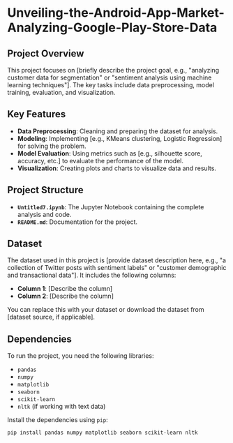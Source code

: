 # Unveiling-the-Android-App-Market-Analyzing-Google-Play-Store-Data

## Project Overview

This project focuses on [briefly describe the project goal, e.g., "analyzing customer data for segmentation" or "sentiment analysis using machine learning techniques"]. The key tasks include data preprocessing, model training, evaluation, and visualization.

## Key Features

- **Data Preprocessing**: Cleaning and preparing the dataset for analysis.
- **Modeling**: Implementing [e.g., KMeans clustering, Logistic Regression] for solving the problem.
- **Model Evaluation**: Using metrics such as [e.g., silhouette score, accuracy, etc.] to evaluate the performance of the model.
- **Visualization**: Creating plots and charts to visualize data and results.

## Project Structure

- **`Untitled7.ipynb`**: The Jupyter Notebook containing the complete analysis and code.
- **`README.md`**: Documentation for the project.

## Dataset

The dataset used in this project is [provide dataset description here, e.g., "a collection of Twitter posts with sentiment labels" or "customer demographic and transactional data"]. It includes the following columns:
- **Column 1**: [Describe the column]
- **Column 2**: [Describe the column]

You can replace this with your dataset or download the dataset from [dataset source, if applicable].

## Dependencies

To run the project, you need the following libraries:

- `pandas`
- `numpy`
- `matplotlib`
- `seaborn`
- `scikit-learn`
- `nltk` (if working with text data)

Install the dependencies using `pip`:

```bash
pip install pandas numpy matplotlib seaborn scikit-learn nltk
